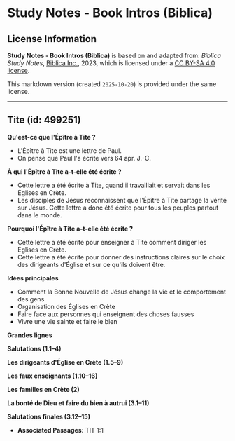 # Study Notes - Book Intros (Biblica)

## License Information

**Study Notes - Book Intros (Biblica)** is based on and adapted from: _Biblica Study Notes_, [Biblica Inc.](https://www.biblica.com/), 2023, which is licensed under a [CC BY-SA 4.0 license](https://creativecommons.org/licenses/by-sa/4.0/legalcode.en).

This markdown version (created `2025-10-20`) is provided under the same license.



--------------------------------

## Tite (id: 499251)

**Qu'est\-ce que l'Épître à Tite ?**

* L'Épître à Tite est une lettre de Paul.
* On pense que Paul l'a écrite vers 64 apr. J.\-C.

**À qui l'Épître à Tite a\-t\-elle été écrite ?**

* Cette lettre a été écrite à Tite, quand il travaillait et servait dans les Églises en Crète.
* Les disciples de Jésus reconnaissent que l'Épître à Tite partage la vérité sur Jésus. Cette lettre a donc été écrite pour tous les peuples partout dans le monde.

**Pourquoi l'Épître à Tite a\-t\-elle été écrite ?**

* Cette lettre a été écrite pour enseigner à Tite comment diriger les Églises en Crète.
* Cette lettre a été écrite pour donner des instructions claires sur le choix des dirigeants d'Église et sur ce qu'ils doivent être.

**Idées principales**

* Comment la Bonne Nouvelle de Jésus change la vie et le comportement des gens
* Organisation des Églises en Crète
* Faire face aux personnes qui enseignent des choses fausses
* Vivre une vie sainte et faire le bien

**Grandes lignes**

**Salutations (1\.1–4\)**

**Les dirigeants d'Église en Crète (1\.5–9\)**

**Les faux enseignants (1\.10–16\)**

**Les familles en Crète (2\)**

**La bonté de Dieu et faire du bien à autrui (3\.1–11\)**

**Salutations finales (3\.12–15\)**

* **Associated Passages:** TIT 1:1

